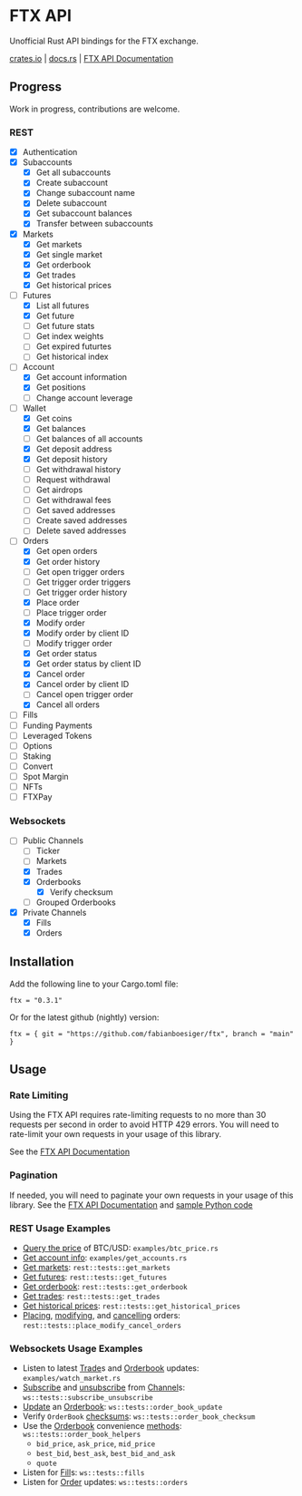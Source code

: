 # FTX API

Unofficial Rust API bindings for the FTX exchange.

[crates.io](https://crates.io/crates/ftx) | 
[docs.rs](https://docs.rs/ftx/latest/ftx/index.html) | 
[FTX API Documentation](https://docs.ftx.com/#overview)

## Progress
Work in progress, contributions are welcome.

### REST
- [x] Authentication
- [x] Subaccounts
	- [x] Get all subaccounts
	- [x] Create subaccount
	- [x] Change subaccount name
	- [x] Delete subaccount
	- [x] Get subaccount balances
	- [x] Transfer between subaccounts
- [x] Markets
	- [x] Get markets
	- [x] Get single market
	- [x] Get orderbook
	- [x] Get trades
	- [x] Get historical prices
- [ ] Futures
	- [x] List all futures
	- [x] Get future
	- [ ] Get future stats
	- [ ] Get index weights
	- [ ] Get expired futurtes
	- [ ] Get historical index
- [ ] Account
	- [x] Get account information
	- [x] Get positions
	- [ ] Change account leverage
- [ ] Wallet
	- [x] Get coins
	- [x] Get balances
	- [ ] Get balances of all accounts
	- [x] Get deposit address
	- [x] Get deposit history
	- [ ] Get withdrawal history
	- [ ] Request withdrawal
	- [ ] Get airdrops
	- [ ] Get withdrawal fees
	- [ ] Get saved addresses
	- [ ] Create saved addresses
	- [ ] Delete saved addresses
- [ ] Orders
	- [x] Get open orders
	- [x] Get order history
	- [ ] Get open trigger orders
	- [ ] Get trigger order triggers
	- [ ] Get trigger order history
	- [x] Place order
	- [ ] Place trigger order
	- [x] Modify order
	- [x] Modify order by client ID
	- [ ] Modify trigger order
	- [x] Get order status
	- [x] Get order status by client ID
	- [x] Cancel order
	- [x] Cancel order by client ID
	- [ ] Cancel open trigger order
	- [x] Cancel all orders
- [ ] Fills
- [ ] Funding Payments
- [ ] Leveraged Tokens
- [ ] Options
- [ ] Staking
- [ ] Convert
- [ ] Spot Margin
- [ ] NFTs
- [ ] FTXPay

### Websockets
- [ ] Public Channels
	- [ ] Ticker
	- [ ] Markets
	- [x] Trades
	- [x] Orderbooks
		- [x] Verify checksum
	- [ ] Grouped Orderbooks
- [x] Private Channels
	- [x] Fills
	- [x] Orders

## Installation
Add the following line to your Cargo.toml file:
```
ftx = "0.3.1"
```
Or for the latest github (nightly) version:
```
ftx = { git = "https://github.com/fabianboesiger/ftx", branch = "main" }
```

## Usage

### Rate Limiting
Using the FTX API requires rate-limiting requests to no more than 30 requests per second in order to avoid HTTP 429 errors. You will need to rate-limit your own requests in your usage of this library.

See the [FTX API Documentation](https://docs.ftx.com/#rate-limits)

### Pagination
If needed, you will need to paginate your own requests in your usage of this library.
See the [FTX API Documentation](https://docs.ftx.com/#pagination) and [sample Python code](https://github.com/ftexchange/ftx/blob/master/rest/client.py#L163)

### REST Usage Examples

- [Query the price](https://docs.rs/ftx/latest/ftx/rest/struct.Rest.html#method.get_market) of BTC/USD: `examples/btc_price.rs`
- [Get account info](https://docs.rs/ftx/latest/ftx/rest/struct.Rest.html#method.get_account): `examples/get_accounts.rs`
- [Get markets](https://docs.rs/ftx/latest/ftx/rest/struct.Rest.html#method.get_markets): `rest::tests::get_markets`
- [Get futures](https://docs.rs/ftx/latest/ftx/rest/struct.Rest.html#method.get_futures): `rest::tests::get_futures`
- [Get orderbook](https://docs.rs/ftx/latest/ftx/rest/struct.Rest.html#method.get_orderbook): `rest::tests::get_orderbook`
- [Get trades](https://docs.rs/ftx/latest/ftx/rest/struct.Rest.html#method.get_trades): `rest::tests::get_trades`
- [Get historical prices](https://docs.rs/ftx/latest/ftx/rest/struct.Rest.html#method.get_historical_prices): `rest::tests::get_historical_prices`
- [Placing](https://docs.rs/ftx/latest/ftx/rest/struct.Rest.html#method.place_order), [modifying](https://docs.rs/ftx/latest/ftx/rest/struct.Rest.html#method.modify_order), and [cancelling](https://docs.rs/ftx/latest/ftx/rest/struct.Rest.html#method.cancel_order) orders: `rest::tests::place_modify_cancel_orders`

### Websockets Usage Examples

- Listen to latest [Trade](https://docs.rs/ftx/latest/ftx/ws/struct.Trade.html)s and [Orderbook](https://docs.rs/ftx/latest/ftx/ws/struct.Orderbook.html) updates: `examples/watch_market.rs`
- [Subscribe](https://docs.rs/ftx/0.3.1/ftx/ws/struct.Ws.html#method.subscribe) and [unsubscribe](https://docs.rs/ftx/0.3.1/ftx/ws/struct.Ws.html#method.unsubscribe_all) from [Channel](https://docs.rs/ftx/latest/ftx/ws/enum.Channel.html)s: `ws::tests::subscribe_unsubscribe`
- [Update](https://docs.rs/ftx/0.3.1/ftx/ws/struct.Orderbook.html#method.update) an [Orderbook](https://docs.rs/ftx/latest/ftx/ws/struct.Orderbook.html): `ws::tests::order_book_update`
- Verify `OrderBook` [checksums](https://docs.rs/ftx/latest/ftx/ws/struct.Orderbook.html#method.verify_checksum): `ws::tests::order_book_checksum`
- Use the [Orderbook](https://docs.rs/ftx/latest/ftx/ws/struct.Orderbook.html) convenience [methods](https://docs.rs/ftx/latest/ftx/ws/struct.Orderbook.html#implementations): `ws::tests::order_book_helpers`
	- `bid_price`, `ask_price`, `mid_price`
	- `best_bid`, `best_ask`, `best_bid_and_ask`
	- `quote`
- Listen for [Fill](https://docs.rs/ftx/latest/ftx/ws/struct.Fill.html)s: `ws::tests::fills`
- Listen for [Order](https://docs.rs/ftx/latest/ftx/rest/struct.OrderInfo.html) updates: `ws::tests::orders`

